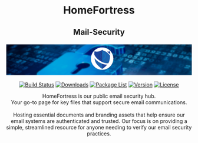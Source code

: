 # <p align="center"> HomeFortress </p>
## <p align="center"> Mail-Security </p>

<p align="center">
  <img src="https://github.com/RJM-HF/Mail-Security/blob/main/Media/mail-security-banner.png?raw=true" alt="Alt text"/>
</p>

<div align="center">
  
  [![Build Status](https://img.shields.io/badge/build-unknown-lightgrey)](#)
  [![Downloads](https://img.shields.io/badge/download-x-blue)](#)
  [![Package List](https://img.shields.io/badge/package%20list-unknown-green)](#)
  [![Version](https://img.shields.io/badge/version-1.0.0-orange)](#)
  [![License](https://img.shields.io/badge/license-MIT-green)](https://opensource.org/licenses/MIT)

HomeFortress is our public email security hub.<br>
Your go-to page for key files that support secure email communications.<br><br>
Hosting essential documents and branding assets that help ensure our email systems are authenticated and trusted.
Our focus is on providing a simple, streamlined resource for anyone needing to verify our email security practices.
</div>
